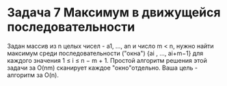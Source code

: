 # Задача 7 Максимум в движущейся последовательности
Задан массив из n целых чисел - a1, ..., an и число m < n, нужно найти максимум среди последовательности ("окна") {ai
, ..., ai+m−1} для каждого значения
1 ≤ i ≤ n − m + 1. Простой алгоритм решения этой задачи за O(nm) сканирует
каждое "окно"отдельно.
Ваша цель - алгоритм за O(n).